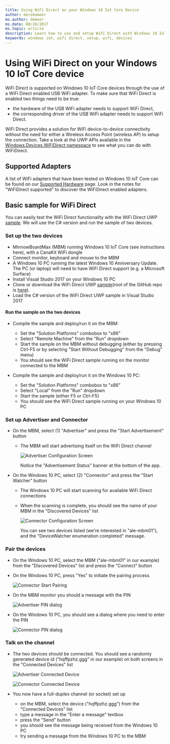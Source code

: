 ```yaml
---
title: Using WiFi Direct on your Windows 10 Iot Core Device
author: derekameer
ms.author: demeer
ms.date: 08/28/2017
ms.topic: article
description: Learn how to use and setup WiFi Direct with Windows 10 IoT Core.
keywords: windows iot, wifi direct, setup, wifi, devices
---
```


# Using WiFi Direct on your Windows 10 IoT Core device

WiFi Direct is supported on Windows 10 IoT Core devices through the use of a WiFi Direct enabled USB WiFi adapter. To make sure that WiFi Direct is enabled two things need to be true:
* the hardware of the USB WiFi adapter needs to support WiFi Direct,
* the corresponding driver of the USB WiFi adapter needs to support WiFi Direct. 

WiFi Direct provides a solution for WiFi device-to-device connectivity without the need for either a Wireless Access Point (wireless AP) to setup the connection. Take a look at the UWP APIs available in the [Windows.Devices.WiFiDirect namespace](https://msdn.microsoft.com/en-us/library/windows/apps/windows.devices.wifidirect.aspx) to see what you can do with WiFiDirect.

## <a name="WiFi_Devices"></a>Supported Adapters

A list of WiFi adapters that have been tested on Windows 10 IoT Core can be found on our [Supported Hardware](../learn-about-hardware/HardwareCompatList.md) page. Look in the notes for "WiFiDirect supported" to discover the WiFiDirect enabled adapters.

## Basic sample for WiFi Direct

You can easily test the WiFi Direct functionality with the WiFi Direct UWP [sample](https://github.com/Microsoft/Windows-universal-samples/tree/master/Samples/WiFiDirect). We will use the C# version and run the sample of two devices.

### Set up the two devices
* MinnowBoardMax (MBM) running Windows 10 IoT Core (see instructions here), with a CanaKit WiFi dongle
* Connect monitor, keyboard and mouse to the MBM
* A Windows 10 PC running the latest Windows 10 Anniversary Update. The PC (or laptop) will need to have WiFi Direct support (e.g. a Microsoft Surface)
* Install Visual Studio 2017 on your Windows 10 PC
* Clone or download the WiFi Direct UWP [sample](https://github.com/Microsoft/Windows-universal-samples/tree/master/Samples/WiFiDirect)(root of the GitHub repo is [here](https://github.com/Microsoft/Windows-universal-samples)).
* Load the C# version of the WiFi Direct UWP sample in Visual Studio 2017

#### Run the sample on the two devices
* Compile the sample and deploy/run it on the MBM:

    * Set the "Solution Platforms" combobox to "x86"
    * Select "Remote Machine" from the "Run" dropdown
    * Start the sample on the MBM without debugging (either by pressing Ctrl-F5 or by selecting "Start Without Debugging" from the "Debug" menu)
    * You should see the WiFi Direct sample running on the monitor connected to the MBM
* Compile the sample and deploy/run it on the Windows 10 PC:
    * Set the "Solution Platforms" combobox to "x86"
    * Select "Local" from the "Run" dropdown
    * Start the sample (either F5 or Ctrl-F5)
    * You should see the WiFi Direct sample running on your Windows 10 PC

### Set up Advertiser and Connector
* On the MBM, select (1) "Advertiser" and press the "Start Advertisement" button

    * The MBM will start advertising itself on the WiFi Direct channel

        ![Advertiser Configuration Screen](../media/SetupWiFiDirect/Advertiser01.png)

        Notice the "Advertisement Status" banner at the bottom of the app.
    
* On the Windows 10 PC, select (2) "Connector" and press the "Start Watcher" button 

    * The Windows 10 PC will start scanning for available WiFi Direct connections
    * When the scanning is complete, you should see the name of your MBM in the "Discovered Devices" list

        ![Connector Configuration Screen](../media/SetupWiFiDirect/Connector01.png)

        You can see two devices listed (we're interested in "ale-mbm01"), and the "DeviceWatcher enumeration completed" message.

### Pair the devices
* On the Windows 10 PC, select the MBM ("ale-mbm01" in our example) from the "Discovered Devices" list and press the "Connect" button
* On the Windows 10 PC, press "Yes" to initiate the pairing process

    ![Connector Start Pairing](../media/SetupWiFiDirect/Connector02.png)

* On the MBM monitor you should a message with the PIN

    ![Advertiser PIN dialog](../media/SetupWiFiDirect/Advertiser02.png)

* On the Windows 10 PC, you should see a dialog where you need to enter the PIN

    ![Connector PIN dialog](../media/SetupWiFiDirect/Connector03.png)

### Talk on the channel
* The two devices should be connected. You should see a randomly generated device id ("hqffpzhz.ggg" in our example) on both screens in the "Connected Devices" list

    ![Advertiser Connected Device](../media/SetupWiFiDirect/Advertiser03.png)

    ![Connector Connected Device](../media/SetupWiFiDirect/Connector04.png)

* You now have a full-duplex channel (or socket) set up

    * on the MBM, select the device ("hqffpzhz.ggg") from the "Connected Devices" list
    * type a message in the "Enter a message" textbox
    * press the "Send" button
    * you should see the message being received from the Windows 10 PC
    * try sending a message from the Windows 10 PC to the MBM
